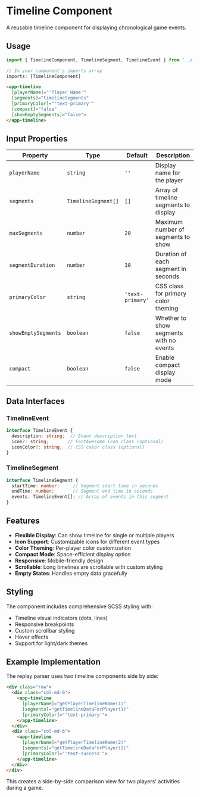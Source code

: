 # Timeline Component

A reusable timeline component for displaying chronological game events.

## Usage

```typescript
import { TimelineComponent, TimelineSegment, TimelineEvent } from '../../shared/timeline/timeline.component';

// In your component's imports array
imports: [TimelineComponent]
```

```html
<app-timeline
  [playerName]="'Player Name'"
  [segments]="timelineSegments"
  [primaryColor]="'text-primary'"
  [compact]="false"
  [showEmptySegments]="false">
</app-timeline>
```

## Input Properties

| Property | Type | Default | Description |
|----------|------|---------|-------------|
| `playerName` | `string` | `''` | Display name for the player |
| `segments` | `TimelineSegment[]` | `[]` | Array of timeline segments to display |
| `maxSegments` | `number` | `20` | Maximum number of segments to show |
| `segmentDuration` | `number` | `30` | Duration of each segment in seconds |
| `primaryColor` | `string` | `'text-primary'` | CSS class for primary color theming |
| `showEmptySegments` | `boolean` | `false` | Whether to show segments with no events |
| `compact` | `boolean` | `false` | Enable compact display mode |

## Data Interfaces

### TimelineEvent
```typescript
interface TimelineEvent {
  description: string;  // Event description text
  icon?: string;       // FontAwesome icon class (optional)
  iconColor?: string;  // CSS color class (optional)
}
```

### TimelineSegment
```typescript
interface TimelineSegment {
  startTime: number;     // Segment start time in seconds
  endTime: number;       // Segment end time in seconds
  events: TimelineEvent[]; // Array of events in this segment
}
```

## Features

- **Flexible Display**: Can show timeline for single or multiple players
- **Icon Support**: Customizable icons for different event types
- **Color Theming**: Per-player color customization
- **Compact Mode**: Space-efficient display option
- **Responsive**: Mobile-friendly design
- **Scrollable**: Long timelines are scrollable with custom styling
- **Empty States**: Handles empty data gracefully

## Styling

The component includes comprehensive SCSS styling with:
- Timeline visual indicators (dots, lines)
- Responsive breakpoints
- Custom scrollbar styling
- Hover effects
- Support for light/dark themes

## Example Implementation

The replay parser uses two timeline components side by side:

```html
<div class="row">
  <div class="col-md-6">
    <app-timeline
      [playerName]="getPlayerTimelineName(1)"
      [segments]="getTimelineDataForPlayer(1)"
      [primaryColor]="'text-primary'">
    </app-timeline>
  </div>
  <div class="col-md-6">
    <app-timeline
      [playerName]="getPlayerTimelineName(2)"
      [segments]="getTimelineDataForPlayer(2)"
      [primaryColor]="'text-success'">
    </app-timeline>
  </div>
</div>
```

This creates a side-by-side comparison view for two players' activities during a game.